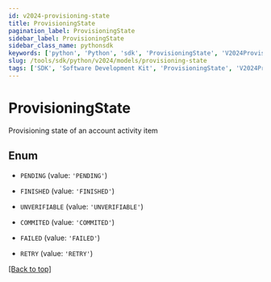 ```yaml
---
id: v2024-provisioning-state
title: ProvisioningState
pagination_label: ProvisioningState
sidebar_label: ProvisioningState
sidebar_class_name: pythonsdk
keywords: ['python', 'Python', 'sdk', 'ProvisioningState', 'V2024ProvisioningState'] 
slug: /tools/sdk/python/v2024/models/provisioning-state
tags: ['SDK', 'Software Development Kit', 'ProvisioningState', 'V2024ProvisioningState']
---
```


# ProvisioningState

Provisioning state of an account activity item

## Enum

* `PENDING` (value: `'PENDING'`)

* `FINISHED` (value: `'FINISHED'`)

* `UNVERIFIABLE` (value: `'UNVERIFIABLE'`)

* `COMMITED` (value: `'COMMITED'`)

* `FAILED` (value: `'FAILED'`)

* `RETRY` (value: `'RETRY'`)

[[Back to top]](#) 

